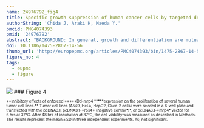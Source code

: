 ```yaml
---
name: 24976792_fig4
title: Specific growth suppression of human cancer cells by targeted delivery of Dictyostelium mitochondrial ribosomal protein S4.
authorString: 'Chida J, Araki H, Maeda Y.'
pmcid: PMC4074393
pmid: '24976792'
abstract: "BACKGROUND: In general, growth and differentiation are mutually exclusive but are cooperatively regulated throughout development. Thus, the process of a cell's switching from growth to differentiation is of great importance not only for the development of organisms but also for malignant transformation, in which this process is reversed. We have previously demonstrated using a Dictyostelium model system that the Dictyostelium mitochondrial ribosomal protein S4 (Dd-mrp4) gene expression is essential for the initiation of cell differentiation: Dd-mrp4-null cells fail to initiate differentiation, while the initial step of cell differentiation and the subsequent morphogenesis are markedly enhanced in mrp4 (OE) cells overexpressing the Dd-mrp4 in the extramitochondrial cytoplasm. This raised a possibility that the ectopically enforced expression of the Dd-mrp4 in human cells might inhibit their growth, particularly of malignant tumor cells, by inducing cell differentiation. METHODS: FOUR KINDS OF HUMAN TUMOR CELL LINES WERE TRANSFECTED BY THREE KIND OF VECTOR CONSTRUCTS (THE EMPTY VECTOR: pcDNA3.1 (Mock); pcDNA3.1-rps4 bearing Dictyostelium cytoplasmic ribosomal protein S4; pcDNA3.1-mrp4 bearing Dictyostelium mitochondrial ribosomal protein S4). As controls, four kinds of human primary cultured cells were similarly transfected by the above vector constructs. After transfection, growth kinetics of cells was analyzed using cell viability assay, and also the TUNEL method was used for evaluation of apoptotic cells. RESULTS: Ectopically expressed Dd-mrp4 suppressed cell proliferation through inducing apoptotic cell death specifically in the human lung adenocarcinoma (A549), epithelial cervical cancer (HeLa), hepatocellular carcinoma (HepG2) and colonic carcinoma (Caco-2), but not in primary cultured normal cells, such as human brain microvascular endothelial cells (HBMECs); human umbilical vein endothelial cells (HUVECs) and human normal hepatocytes (hHeps™), with one exception (human cardiac fibloblasts (HCF)). CONCLUSION: The present finding that the ectopically enforced expression of Dd-mrp4 in human several tumor cell lines specifically suppresses their proliferation suggests strongly that the Dd-mrp4 gene derived from Dictyostelium mitochondria may provide a new promising therapeutic strategy for disrupting cell viability pathways in human cancers."
doi: 10.1186/1475-2867-14-56
thumb_url: 'http://europepmc.org/articles/PMC4074393/bin/1475-2867-14-56-4.gif'
figure_no: 4
tags:
  - eupmc
  - figure
---
```

<img src='http://europepmc.org/articles/PMC4074393/bin/1475-2867-14-56-4.jpg' style='max-height: 300px'>
### Figure 4
<p style='font-size: 10px;'>**Inhibitory effects of enforced *****Dd-mrp4 *****expression on the proliferation of several human tumor cell lines.** Tumor cell lines (A549, HeLa, HepG2, Caco-2 cells) were seeded in a 6-well plate and transfected with the pcDNA3.1, pcDNA3.1-*rps4* (negative control*)*, or pcDNA3.1-*mrp4* vector for 6&nbsp;hrs at 37°C. After 48&nbsp;hrs of incubation at 37°C, the cell viability was measured as described in Methods. The results represent the mean ± SD in three independent experiments. ns; not significant.</p>